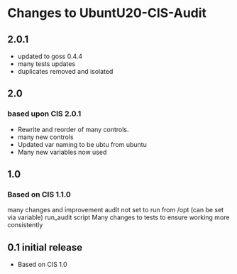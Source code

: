 # Changes to UbuntU20-CIS-Audit

## 2.0.1

- updated to goss 0.4.4
- many tests updates
- duplicates removed and isolated

## 2.0

### based upon CIS 2.0.1

- Rewrite and reorder of many controls.
- many new controls
- Updated var naming to be ubtu from ubuntu
- Many new variables now used

## 1.0

### Based on CIS 1.1.0

many changes and improvement
audit not set to run from /opt (can be set via variable) run_audit script
Many changes to tests to ensure working more consistently

## 0.1 initial release

- Based on CIS 1.0
